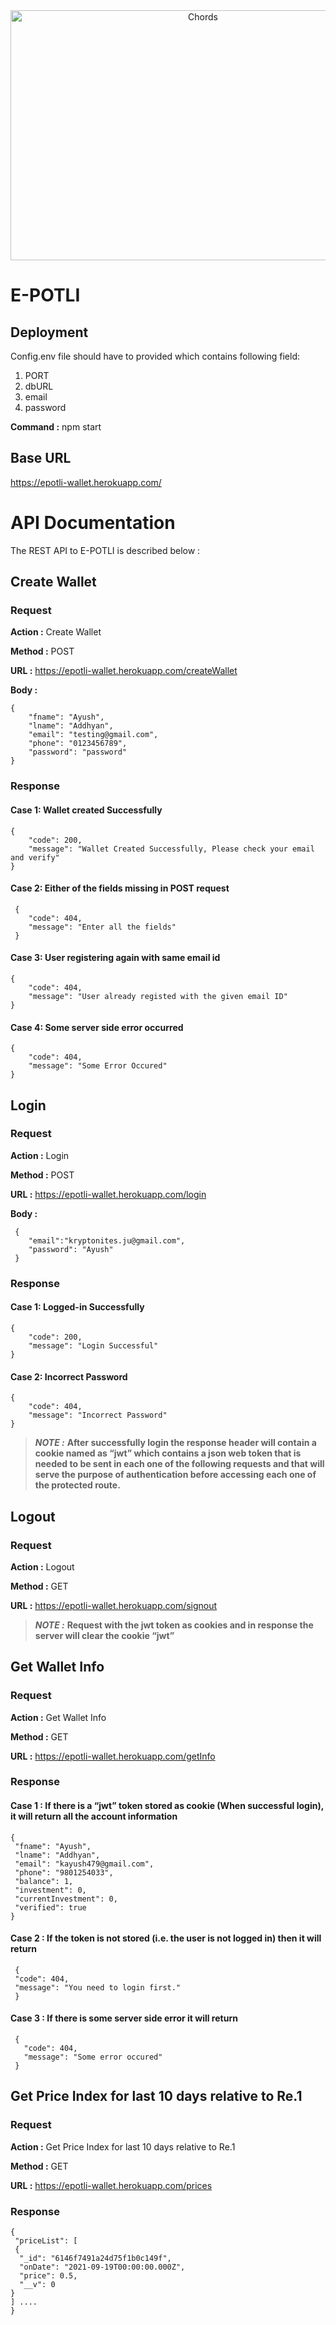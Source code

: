 <div align="center"> <img align="center" alt="Chords" src="https://user-images.githubusercontent.com/52379890/133371696-2488b42d-62fa-4210-b49f-9ebfea97fcd0.png" height='400' width='600'></div>

# E-POTLI


## Deployment

Config.env file should have to provided which contains following field:
1. PORT
2. dbURL
3. email
4. password

__Command :__ npm start

## Base URL

https://epotli-wallet.herokuapp.com/
    
    
# API Documentation
The REST API to E-POTLI is described below :

## Create Wallet

### Request

__Action  :__   Create Wallet

__Method  :__   POST

__URL     :__   https://epotli-wallet.herokuapp.com/createWallet

__Body    :__
  
    {
        "fname": "Ayush",
        "lname": "Addhyan",
        "email": "testing@gmail.com",
        "phone": "0123456789",
        "password": "password"
    }
    

### Response

#### Case 1: Wallet created Successfully

    {
        "code": 200,
        "message": "Wallet Created Successfully, Please check your email and verify"
    }



#### Case 2: Either of the fields missing in POST request

     {
        "code": 404,
        "message": "Enter all the fields"
     }

#### Case 3: User registering again with same email id

    {
        "code": 404,
        "message": "User already registed with the given email ID"
    }
    
#### Case 4: Some server side error occurred

    {
        "code": 404,
        "message": "Some Error Occured"
    } 



## Login

### Request

__Action  :__   Login

__Method  :__   POST

__URL     :__   https://epotli-wallet.herokuapp.com/login

__Body    :__
  
     {
        "email":"kryptonites.ju@gmail.com",
        "password": "Ayush"
     }
    

### Response

#### Case 1: Logged-in Successfully
    {
        "code": 200,
        "message": "Login Successful"
    }
    

#### Case 2: Incorrect Password
    {
        "code": 404,
        "message": "Incorrect Password"
    }



> **_NOTE  :_** **After successfully login the response header will contain a cookie named as “jwt” which contains a json web token that is needed to be sent in each one of the following requests and that will serve the purpose of authentication before accessing each one of the protected route.**


## Logout

### Request

__Action  :__   Logout

__Method  :__   GET

__URL     :__   https://epotli-wallet.herokuapp.com/signout


> **_NOTE  :_** **Request with the jwt token as cookies and in response the server will clear the cookie “jwt”**


## Get Wallet Info

### Request

__Action  :__   Get Wallet Info

__Method  :__   GET

__URL     :__   https://epotli-wallet.herokuapp.com/getInfo
  

### Response

#### Case 1 : If there is a “jwt” token stored as cookie (When successful login), it will return all the account information
    
  
    {
     "fname": "Ayush",
     "lname": "Addhyan",
     "email": "kayush479@gmail.com",
     "phone": "9801254033",
     "balance": 1,
     "investment": 0,
     "currentInvestment": 0,
     "verified": true
    }


#### Case 2 : If the token is not stored (i.e. the user is not logged in) then it will return 

     {
     "code": 404,
     "message": "You need to login first."
     }


#### Case 3 : If there is some server side error it will return 

     {
       "code": 404,
       "message": "Some error occured"
     }


## Get Price Index for last 10 days relative to Re.1

### Request

__Action    :__     Get Price Index for last 10 days relative to Re.1

__Method    :__     GET

__URL       :__     https://epotli-wallet.herokuapp.com/prices 
    

### Response

    {  
     "priceList": [
     {
      "_id": "6146f7491a24d75f1b0c149f",
      "onDate": "2021-09-19T00:00:00.000Z",
      "price": 0.5,
      "__v": 0
    }
    ] ....
    }  
    


